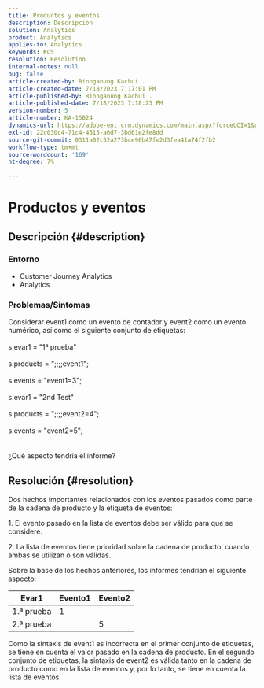 ```yaml
---
title: Productos y eventos
description: Descripción
solution: Analytics
product: Analytics
applies-to: Analytics
keywords: KCS
resolution: Resolution
internal-notes: null
bug: false
article-created-by: Rinnganung Kachui .
article-created-date: 7/18/2023 7:17:01 PM
article-published-by: Rinnganung Kachui .
article-published-date: 7/18/2023 7:18:23 PM
version-number: 5
article-number: KA-15024
dynamics-url: https://adobe-ent.crm.dynamics.com/main.aspx?forceUCI=1&pagetype=entityrecord&etn=knowledgearticle&id=9448e8a6-9f25-ee11-9cbd-6045bd006b4b
exl-id: 22c030c4-71c4-4615-a6d7-3bd61e2fe8dd
source-git-commit: 0311a02c52a273bce96b47fe2d3fea41a74f2fb2
workflow-type: tm+mt
source-wordcount: '169'
ht-degree: 7%

---
```


# Productos y eventos

## Descripción {#description}


### <b>Entorno</b>

- Customer Journey Analytics
- Analytics




### <b>Problemas/Síntomas</b>

Considerar event1 como un evento de contador y event2 como un evento numérico, así como el siguiente conjunto de etiquetas:
<br><br>s.evar1 = &quot;1ª prueba&quot;<br><br>s.products = &quot;;;;;event1&quot;;<br><br>s.events = &quot;event1=3&quot;;<br><br>s.evar1 = &quot;2nd Test&quot;<br><br>s.products = &quot;;;;;event2=4&quot;;<br><br>s.events = &quot;event2=5&quot;;
<br> <br><br>
¿Qué aspecto tendría el informe?


## Resolución {#resolution}


Dos hechos importantes relacionados con los eventos pasados como parte de la cadena de producto y la etiqueta de eventos:

1. El evento pasado en la lista de eventos debe ser válido para que se considere.

2. La lista de eventos tiene prioridad sobre la cadena de producto, cuando ambas se utilizan o son válidas.

Sobre la base de los hechos anteriores, los informes tendrían el siguiente aspecto:


| Evar1 | Evento1 | Evento2 |
| --- | --- | --- |
| 1.ª prueba | 1 |   |
| 2.ª prueba |   | 5 |




Como la sintaxis de event1 es incorrecta en el primer conjunto de etiquetas, se tiene en cuenta el valor pasado en la cadena de producto. En el segundo conjunto de etiquetas, la sintaxis de event2 es válida tanto en la cadena de producto como en la lista de eventos y, por lo tanto, se tiene en cuenta la lista de eventos.
